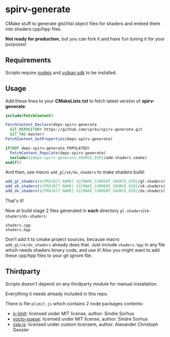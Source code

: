 # spirv-generate

CMake stuff to generate glsl/hlsl object files for shaders and embed them into shaders.cpp/hpp files.

**Not ready for production**, but you can fork it and have fun tuning it for your purposes!

## Requirements

Scripts require [nodejs](https://nodejs.org/en/download/) and [vulkan sdk](https://vulkan.lunarg.com/) to be installed.  

## Usage

Add these lines to your **CMakeLists.txt** to fetch latest version of **spirv-generate**:

```cmake
include(FetchContent)

FetchContent_Declare(deps-spirv-generate
  GIT_REPOSITORY https://github.com/cprkv/spirv-generate.git
  GIT_TAG master)
FetchContent_GetProperties(deps-spirv-generate)

if(NOT deps-spirv-generate_POPULATED)
  FetchContent_Populate(deps-spirv-generate)
  include(${deps-spirv-generate_SOURCE_DIR}/add-shaders.cmake)
endif()
```

And then, use macro `add_gl/vk/dx_shaders` to make shaders build:

```cmake
add_gl_shaders(${PROJECT_NAME} ${CMAKE_CURRENT_SOURCE_DIR}/gl-shaders)
add_vk_shaders(${PROJECT_NAME} ${CMAKE_CURRENT_SOURCE_DIR}/vk-shaders)
add_dx_shaders(${PROJECT_NAME} ${CMAKE_CURRENT_SOURCE_DIR}/dx-shaders)
```

That's it!

Now at build stage 2 files generated in **each** directory `gl-shaders`/`vk-shaders`/`dx-shaders`:

```
shaders.cpp
shaders.hpp
```

Don't add it to cmake project sources, because macro `add_gl/vk/dx_shaders` already does that.
Just include `shaders.hpp` in any file which needs shaders binary code, and use it!
Also you might want to add these cpp/hpp files to your git ignore file.

## Thirdparty

Scripts doesn't depend on any thirdparty module for manual installation.

Everything it needs already included in this repo.

There is file `plimit.js` which contains 2 node packages contents:

- [p-limit](https://www.npmjs.com/package/p-limit): licensed under MIT license, author: Sindre Sorhus
- [yocto-queue](https://www.npmjs.com/package/yocto-queue): licensed under MIT license, author: Sindre Sorhus
- [cpp.js](https://github.com/acgessler/cpp.js/): licensed under custom licensem, author: Alexander Christoph Gessler
